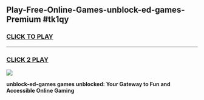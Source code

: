 
## Play-Free-Online-Games-unblock-ed-games-Premium #tk1qy
<h3>
<a href="https://premium.freeplayer.one?title=unblock-ed-games&ref=8M">CLICK TO PLAY</a></h3>
<hr>

<h3>
<a href="https://premium.freeplayer.one?title=unblock-ed-games&ref=8M">CLICK 2 PLAY</a>
  
</h3>

<a href="https://premium.freeplayer.one?title=unblock-ed-games&ref=8M"><img src="https://clearcache.store/games.png"></a>


**unblock-ed-games games unblocked: Your Gateway to Fun and Accessible Online Gaming**
